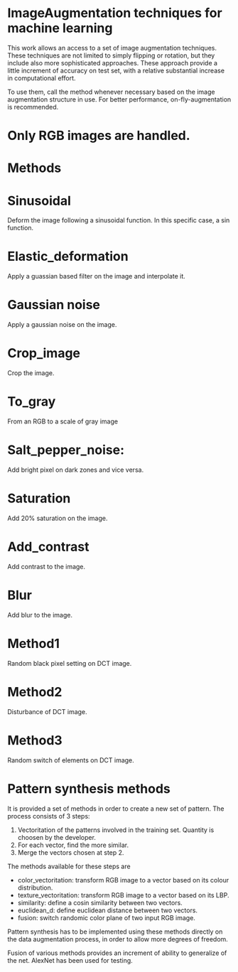 # ImageAugmentation techniques for machine learning

This work allows an access to a set of image augmentation techniques. These techniques are not limited to 
simply flipping or rotation, but they include also more sophisticated approaches. These approach provide a little
increment of accuracy on test set, with a relative substantial increase in computational effort.

To use them, call the method whenever necessary based on the image augmentation structure in use. For better 
performance, on-fly-augmentation is recommended. 

# Only RGB images are handled.

# Methods

# Sinusoidal
Deform the image following a sinusoidal function. In this specific case, a sin function.
# Elastic_deformation
Apply a guassian based filter on the image and interpolate it.
# Gaussian noise
Apply a gaussian noise on the image.
# Crop_image
Crop the image.
# To_gray
From an RGB to a scale of gray image
# Salt_pepper_noise:
Add bright pixel on dark zones and vice versa.
# Saturation
Add 20% saturation on the image.
# Add_contrast
Add contrast to the image.
# Blur
Add blur to the image.
# Method1
Random black pixel setting on DCT image.
# Method2
Disturbance of DCT image.
# Method3
Random switch of elements on DCT image.
# Pattern synthesis methods 
It is provided a set of methods in order to create a new set of pattern. 
The process consists of 3 steps:
 1) Vectoritation of the patterns involved in the training set. Quantity is choosen by the developer.
 2) For each vector, find the more similar.
 3) Merge the vectors chosen at step 2.
 
The methods available for these steps are 
 - color_vectoritation: transform RGB image to a vector based on its colour distribution.
 - texture_vectoritation: transform RGB image to a vector based on its LBP.
 - similarity: define a cosin similarity between two vectors.
 - euclidean_d: define euclidean distance between two vectors.
 - fusion: switch randomic color plane of two input RGB image.

 Pattern synthesis has to be implemented using these methods directly on the data augmentation process, in order
 to allow more degrees of freedom.

Fusion of various methods provides an increment of ability to generalize of the net.
AlexNet has been used for testing.


